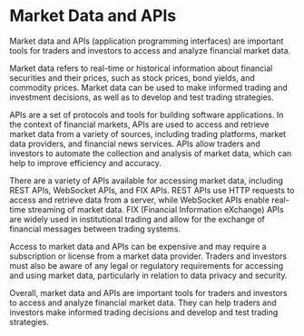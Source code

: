 # Market Data and APIs

Market data and APIs (application programming interfaces) are important tools for traders and investors to access and analyze financial market data. 

Market data refers to real-time or historical information about financial securities and their prices, such as stock prices, bond yields, and commodity prices. Market data can be used to make informed trading and investment decisions, as well as to develop and test trading strategies.

APIs are a set of protocols and tools for building software applications. In the context of financial markets, APIs are used to access and retrieve market data from a variety of sources, including trading platforms, market data providers, and financial news services. APIs allow traders and investors to automate the collection and analysis of market data, which can help to improve efficiency and accuracy.

There are a variety of APIs available for accessing market data, including REST APIs, WebSocket APIs, and FIX APIs. REST APIs use HTTP requests to access and retrieve data from a server, while WebSocket APIs enable real-time streaming of market data. FIX (Financial Information eXchange) APIs are widely used in institutional trading and allow for the exchange of financial messages between trading systems.

Access to market data and APIs can be expensive and may require a subscription or license from a market data provider. Traders and investors must also be aware of any legal or regulatory requirements for accessing and using market data, particularly in relation to data privacy and security.

Overall, market data and APIs are important tools for traders and investors to access and analyze financial market data. They can help traders and investors make informed trading decisions and develop and test trading strategies.
